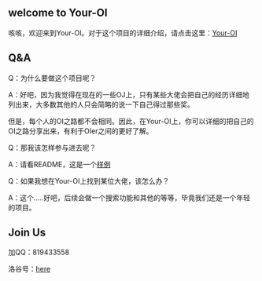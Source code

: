 ## welcome to Your-OI

  咳咳，欢迎来到Your-OI。对于这个项目的详细介绍，请点击这里：[Your-OI](https://github.com/Your-OI)
  
## Q&A

Q：为什么要做这个项目呢？

A：好吧，因为我觉得在现在的一些OJ上，只有某些大佬会把自己的经历详细地列出来，大多数其他的人只会简略的说一下自己得过那些奖。

但是，每个人的OI之路都不会相同。因此，在Your-OI上，你可以详细的把自己的OI之路分享出来，有利于OIer之间的更好了解。


Q：那我该怎样参与进去呢？

A：请看README，这是一个[样例](#示范/)


Q：如果我想在Your-OI上找到某位大佬，该怎么办？

A：这个.....好吧，后续会做一个搜索功能和其他的等等，毕竟我们还是一个年轻的项目。

## Join Us

 加QQ：819433558
 
 洛谷号：[here](https://www.luogu.com.cn/user/341801)

